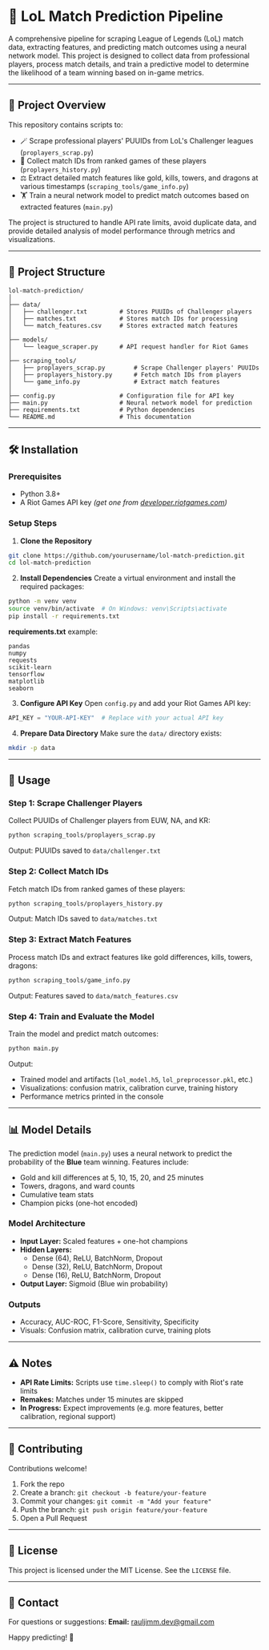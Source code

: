 # 🎯 LoL Match Prediction Pipeline

A comprehensive pipeline for scraping League of Legends (LoL) match data, extracting features, and predicting match outcomes using a neural network model. This project is designed to collect data from professional players, process match details, and train a predictive model to determine the likelihood of a team winning based on in-game metrics.

---

## 🚀 Project Overview

This repository contains scripts to:

- 🪄 Scrape professional players' PUUIDs from LoL's Challenger leagues (`proplayers_scrap.py`)
- 🔹 Collect match IDs from ranked games of these players (`proplayers_history.py`)
- ⚖️ Extract detailed match features like gold, kills, towers, and dragons at various timestamps (`scraping_tools/game_info.py`)
- 🏋️ Train a neural network model to predict match outcomes based on extracted features (`main.py`)

The project is structured to handle API rate limits, avoid duplicate data, and provide detailed analysis of model performance through metrics and visualizations.

---

## 📂 Project Structure

```
lol-match-prediction/
│
├── data/
│   ├── challenger.txt         # Stores PUUIDs of Challenger players
│   ├── matches.txt            # Stores match IDs for processing
│   └── match_features.csv     # Stores extracted match features
│
├── models/
│   └── league_scraper.py      # API request handler for Riot Games
│
├── scraping_tools/
│   ├── proplayers_scrap.py        # Scrape Challenger players' PUUIDs
│   ├── proplayers_history.py      # Fetch match IDs from players
│   └── game_info.py               # Extract match features
│
├── config.py                  # Configuration file for API key
├── main.py                    # Neural network model for prediction
├── requirements.txt           # Python dependencies
└── README.md                  # This documentation
```

---

## 🛠️ Installation

### Prerequisites
- Python 3.8+
- A Riot Games API key *(get one from [developer.riotgames.com](https://developer.riotgames.com))*

### Setup Steps

1. **Clone the Repository**
```bash
git clone https://github.com/yourusername/lol-match-prediction.git
cd lol-match-prediction
```

2. **Install Dependencies**
Create a virtual environment and install the required packages:
```bash
python -m venv venv
source venv/bin/activate  # On Windows: venv\Scripts\activate
pip install -r requirements.txt
```

**requirements.txt** example:
```
pandas
numpy
requests
scikit-learn
tensorflow
matplotlib
seaborn
```

3. **Configure API Key**
Open `config.py` and add your Riot Games API key:
```python
API_KEY = "YOUR-API-KEY"  # Replace with your actual API key
```

4. **Prepare Data Directory**
Make sure the `data/` directory exists:
```bash
mkdir -p data
```

---

## 📜 Usage

### Step 1: Scrape Challenger Players
Collect PUUIDs of Challenger players from EUW, NA, and KR:
```bash
python scraping_tools/proplayers_scrap.py
```
Output: PUUIDs saved to `data/challenger.txt`

### Step 2: Collect Match IDs
Fetch match IDs from ranked games of these players:
```bash
python scraping_tools/proplayers_history.py
```
Output: Match IDs saved to `data/matches.txt`

### Step 3: Extract Match Features
Process match IDs and extract features like gold differences, kills, towers, dragons:
```bash
python scraping_tools/game_info.py
```
Output: Features saved to `data/match_features.csv`

### Step 4: Train and Evaluate the Model
Train the model and predict match outcomes:
```bash
python main.py
```
Output:
- Trained model and artifacts (`lol_model.h5`, `lol_preprocessor.pkl`, etc.)
- Visualizations: confusion matrix, calibration curve, training history
- Performance metrics printed in the console

---

## 📊 Model Details

The prediction model (`main.py`) uses a neural network to predict the probability of the **Blue** team winning. Features include:

- Gold and kill differences at 5, 10, 15, 20, and 25 minutes
- Towers, dragons, and ward counts
- Cumulative team stats
- Champion picks (one-hot encoded)

### Model Architecture

- **Input Layer:** Scaled features + one-hot champions
- **Hidden Layers:**
  - Dense (64), ReLU, BatchNorm, Dropout
  - Dense (32), ReLU, BatchNorm, Dropout
  - Dense (16), ReLU, BatchNorm, Dropout
- **Output Layer:** Sigmoid (Blue win probability)

### Outputs
- Accuracy, AUC-ROC, F1-Score, Sensitivity, Specificity
- Visuals: Confusion matrix, calibration curve, training plots

---

## ⚠️ Notes

- **API Rate Limits:** Scripts use `time.sleep()` to comply with Riot's rate limits
- **Remakes:** Matches under 15 minutes are skipped
- **In Progress:** Expect improvements (e.g. more features, better calibration, regional support)

---

## 🤝 Contributing

Contributions welcome!
1. Fork the repo
2. Create a branch: `git checkout -b feature/your-feature`
3. Commit your changes: `git commit -m "Add your feature"`
4. Push the branch: `git push origin feature/your-feature`
5. Open a Pull Request

---

## 📝 License

This project is licensed under the MIT License. See the `LICENSE` file.

---

## 📧 Contact

For questions or suggestions:
**Email:** rauljimm.dev@gmail.com

Happy predicting! 🎉
